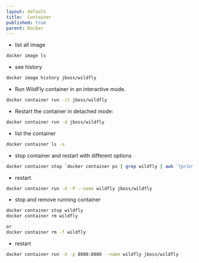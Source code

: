 ```yaml
---
layout: default
title:  Container
published: true
parent: Docker
---
```


* list all image

```sh
docker image ls
```

* see history

```sh
docker image history jboss/wildfly
```

* Run WildFly container in an interactive mode.

```sh
docker container run -it jboss/wildfly
```

* Restart the container in detached mode:

```sh
docker container run -d jboss/wildfly
```

* list the container

```sh
docker container ls -a
```

* stop container and restart with different options

```sh
docker container stop `docker container ps | grep wildfly | awk '{print $1}'`
```

* restart

```sh
docker container run -d -P --name wildfly jboss/wildfly
```

* stop and remove running container

```sh
docker container stop wildfly
docker container rm wildfly

or
docker container rm -f wildfly
```

* restart

```sh
docker container run -d -p 8080:8080 --name wildfly jboss/wildfly
```
